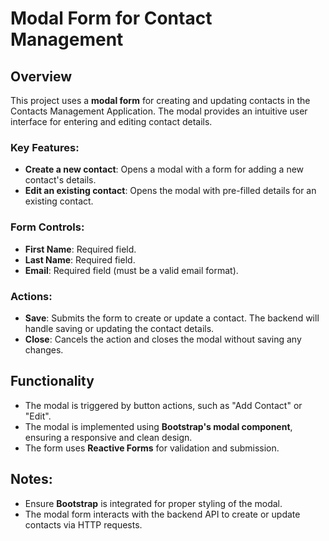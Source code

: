 # Modal Form for Contact Management

## Overview

This project uses a **modal form** for creating and updating contacts in the Contacts Management Application. The modal provides an intuitive user interface for entering and editing contact details.

### Key Features:

- **Create a new contact**: Opens a modal with a form for adding a new contact's details.
- **Edit an existing contact**: Opens the modal with pre-filled details for an existing contact.
  
### Form Controls:

- **First Name**: Required field.
- **Last Name**: Required field.
- **Email**: Required field (must be a valid email format).

### Actions:

- **Save**: Submits the form to create or update a contact. The backend will handle saving or updating the contact details.
- **Close**: Cancels the action and closes the modal without saving any changes.

## Functionality

- The modal is triggered by button actions, such as "Add Contact" or "Edit".
- The modal is implemented using **Bootstrap's modal component**, ensuring a responsive and clean design.
- The form uses **Reactive Forms** for validation and submission.

## Notes:

- Ensure **Bootstrap** is integrated for proper styling of the modal.
- The modal form interacts with the backend API to create or update contacts via HTTP requests.
